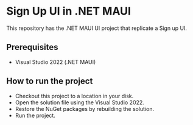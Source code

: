 
# Sign Up UI in .NET MAUI

This repository has the .NET MAUI UI project that replicate a Sign up UI.

## Prerequisites

* Visual Studio 2022 (.NET MAUI)

## How to run the project

* Checkout this project to a location in your disk.
* Open the solution file using the Visual Studio 2022.
* Restore the NuGet packages by rebuilding the solution.
* Run the project.
